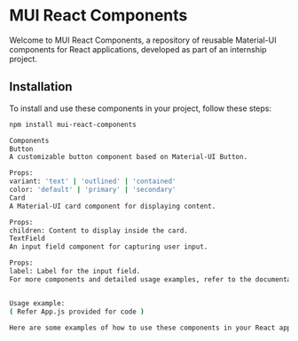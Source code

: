 # MUI React Components

Welcome to MUI React Components, a repository of reusable Material-UI components for React applications, developed as part of an internship project.

## Installation

To install and use these components in your project, follow these steps:

```bash
npm install mui-react-components

Components
Button
A customizable button component based on Material-UI Button.

Props:
variant: 'text' | 'outlined' | 'contained'
color: 'default' | 'primary' | 'secondary'
Card
A Material-UI card component for displaying content.

Props:
children: Content to display inside the card.
TextField
An input field component for capturing user input.

Props:
label: Label for the input field.
For more components and detailed usage examples, refer to the documentation and examples provided in the source code.


Usage example:
( Refer App.js provided for code )

Here are some examples of how to use these components in your React application:

